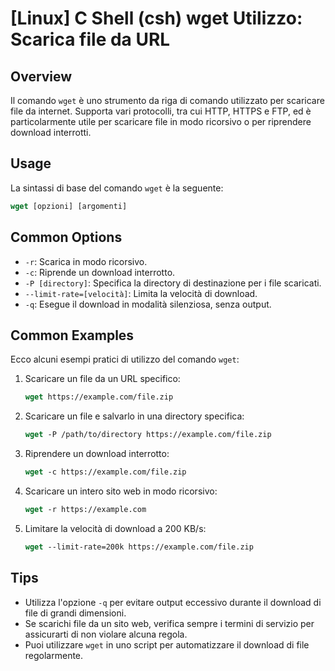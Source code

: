 # [Linux] C Shell (csh) wget Utilizzo: Scarica file da URL

## Overview
Il comando `wget` è uno strumento da riga di comando utilizzato per scaricare file da internet. Supporta vari protocolli, tra cui HTTP, HTTPS e FTP, ed è particolarmente utile per scaricare file in modo ricorsivo o per riprendere download interrotti.

## Usage
La sintassi di base del comando `wget` è la seguente:

```csh
wget [opzioni] [argomenti]
```

## Common Options
- `-r`: Scarica in modo ricorsivo.
- `-c`: Riprende un download interrotto.
- `-P [directory]`: Specifica la directory di destinazione per i file scaricati.
- `--limit-rate=[velocità]`: Limita la velocità di download.
- `-q`: Esegue il download in modalità silenziosa, senza output.

## Common Examples
Ecco alcuni esempi pratici di utilizzo del comando `wget`:

1. Scaricare un file da un URL specifico:
   ```csh
   wget https://example.com/file.zip
   ```

2. Scaricare un file e salvarlo in una directory specifica:
   ```csh
   wget -P /path/to/directory https://example.com/file.zip
   ```

3. Riprendere un download interrotto:
   ```csh
   wget -c https://example.com/file.zip
   ```

4. Scaricare un intero sito web in modo ricorsivo:
   ```csh
   wget -r https://example.com
   ```

5. Limitare la velocità di download a 200 KB/s:
   ```csh
   wget --limit-rate=200k https://example.com/file.zip
   ```

## Tips
- Utilizza l'opzione `-q` per evitare output eccessivo durante il download di file di grandi dimensioni.
- Se scarichi file da un sito web, verifica sempre i termini di servizio per assicurarti di non violare alcuna regola.
- Puoi utilizzare `wget` in uno script per automatizzare il download di file regolarmente.